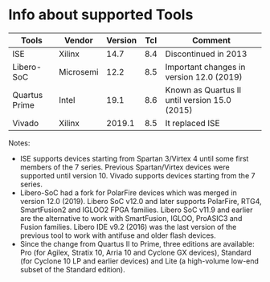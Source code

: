 # Info about supported Tools

Tools         | Vendor    | Version | Tcl | Comment
---           | ---       | ---     | --- | ---
ISE           | Xilinx    | 14.7    | 8.4 | Discontinued in 2013
Libero-SoC    | Microsemi | 12.2    | 8.5 | Important changes in version 12.0 (2019)
Quartus Prime | Intel     | 19.1    | 8.6 | Known as Quartus II until version 15.0 (2015)
Vivado        | Xilinx    | 2019.1  | 8.5 | It replaced ISE

Notes:
* ISE supports devices starting from Spartan 3/Virtex 4 until some first members of the 7 series.
Previous Spartan/Virtex devices were supported until version 10. Vivado supports devices starting
from the 7 series.
* Libero-SoC had a fork for PolarFire devices which was merged in version 12.0 (2019).
Libero SoC v12.0 and later supports PolarFire, RTG4, SmartFusion2 and IGLOO2 FPGA families.
Libero SoC v11.9 and earlier are the alternative to work with SmartFusion, IGLOO, ProASIC3 and
Fusion families.
Libero IDE v9.2 (2016) was the last version of the previous tool to work with antifuse and older
flash devices.
* Since the change from Quartus II to Prime, three editions are available: Pro (for Agilex,
Stratix 10, Arria 10 and Cyclone GX devices), Standard (for Cyclone 10 LP and earlier devices)
and Lite (a high-volume low-end subset of the Standard edition).

